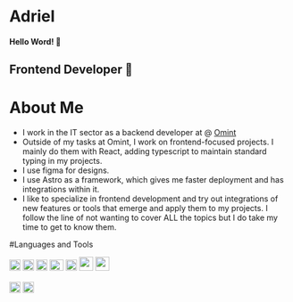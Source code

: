 <h1>Adriel</h1> 

<h4>Hello Word! 👋</h4> 

<h2>Frontend Developer 🧉</h2> 

# About Me 
<ul> 
  <li>I work in the IT sector as a backend developer at @ <a href="https://www.omint.com. ar">Omint</a> </li> 
  <li>Outside of my tasks at Omint, I work on frontend-focused projects. I mainly do them with React, adding typescript to maintain standard typing in my projects. </li> 
  <li>I use figma for designs. </li> <li>I use Astro as a framework, which gives me faster deployment and has integrations within it. </li> 
  <li>I like to specialize in frontend development and try out integrations of new features or tools that emerge and apply them to my projects. I follow the line of not wanting to cover ALL the topics but I do take my time to get to know them. </li> 
  
</ul>#Languages ​​and Tools

<img height="20" src="https://logos-download.com/wp-content/uploads/2016/09/React_logo_logotype_emblem-700x626.png" /></img>
<img height="20" src="https://brandslogos.com/wp-content/uploads/images/javascript-logo.png" /></img>
<img height="20" src="https://cdn.freelogovectors.net/wp-content/uploads/2021/02/typescript-logo-freelogovectors.net_-400x400.png" /></img>
<img height="20" width="25" src="https://seeklogo.com/images/T/tailwind-css-logo-5AD4175897-seeklogo.com.png" /></img>
<img height="20" src="https://seeklogo.com/images/A/astro-logo-ED1B0AACA0-seeklogo.com.png" /></img>
<img height="25" src="https://vitejs.dev/logo-with-shadow.png" /></img>
<img height="25" src="https://logodownload.org/wp-content/uploads/2022/12/figma-logo-0.png" /></img>
<br/>
<br/>
<img height="20" src="https://www.nicepng.com/png/detail/102-1023339_microsoft-sql-server-ms-sql-server-logo.png" /></img>
<img height="20" src="https://seeklogo.com/images/A/azure-devops-logo-E7364216A7-seeklogo.com.png" /></img>

